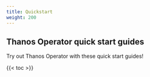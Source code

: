 ```yaml
---
title: Quickstart
weight: 200
---
```


## Thanos Operator quick start guides

Try out Thanos Operator with these quick start guides!

{{< toc >}}